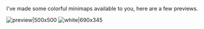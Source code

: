 I've made some colorful minimaps available to you, here are a few previews.

![preview|500x500](https://forum-cfx-re.akamaized.net/original/5X/1/d/7/7/1d7737b991e1fd85967b081cfeb3946d5d63216d.jpeg)
![white|690x345](https://forum-cfx-re.akamaized.net/original/5X/8/d/9/0/8d90d2a6d0e060d7217f154c7dff53dea4385602.jpeg)
